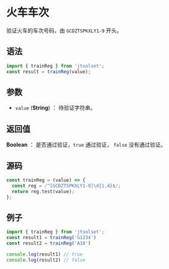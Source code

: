 

# 火车车次

验证火车的车次号码，由 `GCDZTSPKXLY1-9` 开头。

## 语法

```js
import { trainReg } from 'jtoolset';
const result = trainReg(value);
```

## 参数

- `value` (**String**) ： 待验证字符串。

## 返回值

**Boolean** ： 是否通过验证，`true` 通过验证， `false` 没有通过验证。

## 源码

```js
const trainReg = (value) => {
  const reg = /^[GCDZTSPKXLY1-9]\d{1,4}$/;
  return reg.test(value);
};
```

## 例子

```js
import { trainReg } from 'jtoolset';
const result1 = trainReg('G1234')
const result2 = trainReg('A18')

console.log(result1) // true
console.log(result2) // false
```
